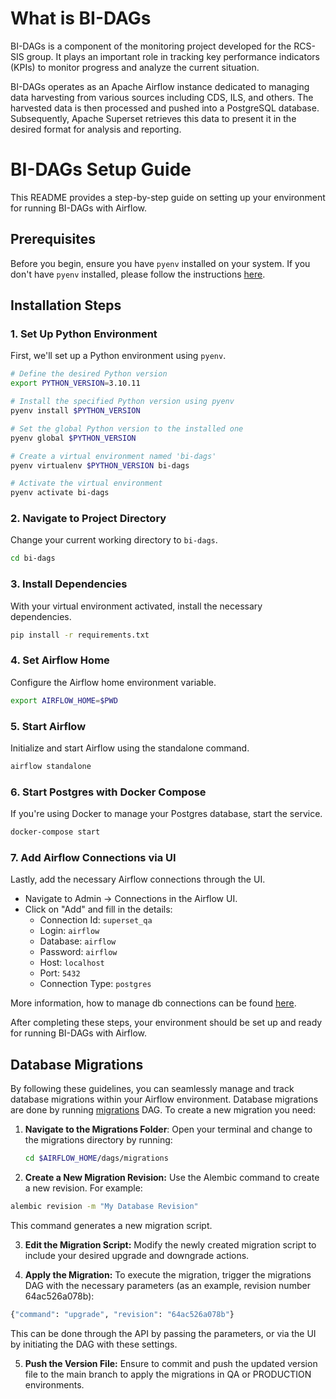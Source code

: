 # What is BI-DAGs

BI-DAGs is a component of the monitoring project developed for the RCS-SIS group. It plays an important role in tracking key performance indicators (KPIs) to monitor progress and analyze the current situation.

BI-DAGs operates as an Apache Airflow instance dedicated to managing data harvesting from various sources including CDS, ILS, and others. The harvested data is then processed and pushed into a PostgreSQL database. Subsequently, Apache Superset retrieves this data to present it in the desired format for analysis and reporting.

# BI-DAGs Setup Guide

This README provides a step-by-step guide on setting up your environment for running BI-DAGs with Airflow.

## Prerequisites

Before you begin, ensure you have `pyenv` installed on your system. If you don't have `pyenv` installed, please follow the instructions [here](https://github.com/pyenv/pyenv#installation).

## Installation Steps

### 1. Set Up Python Environment

First, we'll set up a Python environment using `pyenv`.

```sh
# Define the desired Python version
export PYTHON_VERSION=3.10.11

# Install the specified Python version using pyenv
pyenv install $PYTHON_VERSION

# Set the global Python version to the installed one
pyenv global $PYTHON_VERSION

# Create a virtual environment named 'bi-dags'
pyenv virtualenv $PYTHON_VERSION bi-dags

# Activate the virtual environment
pyenv activate bi-dags
```

### 2. Navigate to Project Directory

Change your current working directory to `bi-dags`.

```sh
cd bi-dags
```

### 3. Install Dependencies

With your virtual environment activated, install the necessary dependencies.

```sh
pip install -r requirements.txt
```

### 4. Set Airflow Home

Configure the Airflow home environment variable.

```sh
export AIRFLOW_HOME=$PWD
```

### 5. Start Airflow

Initialize and start Airflow using the standalone command.

```sh
airflow standalone
```

### 6. Start Postgres with Docker Compose

If you're using Docker to manage your Postgres database, start the service.

```sh
docker-compose start
```

### 7. Add Airflow Connections via UI

Lastly, add the necessary Airflow connections through the UI.

- Navigate to Admin -> Connections in the Airflow UI.
- Click on "Add" and fill in the details:
  - Connection Id: `superset_qa`
  - Login: `airflow`
  - Database: `airflow`
  - Password: `airflow`
  - Host: `localhost`
  - Port: `5432`
  - Connection Type: `postgres`

More information, how to manage db connections can be found [here](https://airflow.apache.org/docs/apache-airflow/2.8.2/howto/connection.html).

After completing these steps, your environment should be set up and ready for running BI-DAGs with Airflow.

## Database Migrations

By following these guidelines, you can seamlessly manage and track database migrations within your Airflow environment.
Database migrations are done by running [migrations](https://github.com/cern-sis/bi-dags/blob/main/dags/migrations/migrations.py) DAG.
To create a new migration you need:

1. **Navigate to the Migrations Folder**:
   Open your terminal and change to the migrations directory by running:
   ```bash
   cd $AIRFLOW_HOME/dags/migrations
   ```
2. **Create a New Migration Revision:**
   Use the Alembic command to create a new revision. For example:

```bash
alembic revision -m "My Database Revision"
```

This command generates a new migration script.

3. **Edit the Migration Script:**
   Modify the newly created migration script to include your desired upgrade and downgrade actions.

4. **Apply the Migration:**
   To execute the migration, trigger the migrations DAG with the necessary parameters (as an example, revision number 64ac526a078b):

```python
{"command": "upgrade", "revision": "64ac526a078b"}
```

This can be done through the API by passing the parameters, or via the UI by initiating the DAG with these settings.

5. **Push the Version File:**
   Ensure to commit and push the updated version file to the main branch to apply the migrations in QA or PRODUCTION environments.

